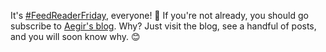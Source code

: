 ---
---

It's [#FeedReaderFriday](https://boffosocko.com/2022/11/15/feedreader-friday/), everyone! 🍾 If you're not already, you should go subscribe to [Aegir's blog](https://aegir.org/archive/). Why? Just visit the blog, see a handful of posts, and you will soon know why. 😊
